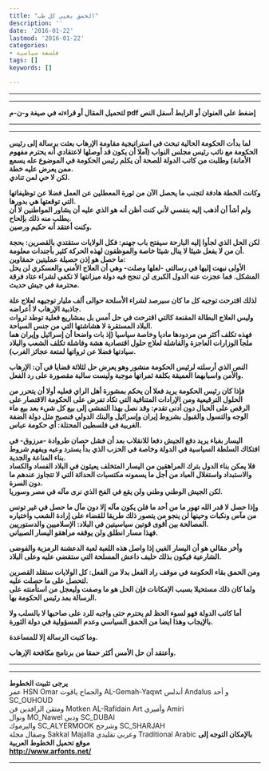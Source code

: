 ```yaml
---
title: "الحمق يعيي كل طب"
description: ''
date: '2016-01-22'
lastmod: '2016-01-22'
categories:
- فلسفة سياسية
tags: []
keywords: []

---
```

---

---

**لتحميل المقال أو قراءته في صيغة و-ن-م pdf إضغط على العنوان أو الرابط أسفل النص**

---



---

**لما بدأت الحكومة الحالية تبحث في استراتيجية مقاومة الإرهاب بعثت برسالة إلى رئيس الحكومة مع نائب رئيس مجلس النواب (آملا أن يكون قد أوصلها لاعتقادي أنه يحترم مفهوم الأمانة) وطلبت من كاتب الدولة للصحة أن يكلم رئيس الحكومة في الموضوع عله يسمع ممن يعرض عليه خطة.  
لكن لا حي لمن تنادي.**

**وكانت الخطة هادفة لتجنب ما يحصل الآن من ثورة المعطلين عن العمل فضلا عن توظيفاتها التي توقعتها هي بدورها.  
ولم أشأ أن أذهب إليه بنفسي لأني كنت أظن أنه هو الذي عليه أن يشاور المواطنين لا أن يطلب منه ذلك بإلحاح.  
وكنت أعتقد أنه حكيم ورصين.**

**لكن الحل الذي لجأوا إليه البارحة سيفتح باب جهنم: فكل الولايات ستقتدي بالقصرين: بحجة أن من لا يفعل شيئا لا ينال شيئا خاصة والموظفون لهذه الحركة كثير بأجندات معلومة.  
ما حصل هو إذن حصيلة عمليتين حمقاوين:  
الأولى نبهت إليها في رسالتي -لعلها وصلت- وهي أن العلاج الأمني والعسكري لن يحل المشكل. فما عجزت عنه الدول الكبرى لن تنجح فيه دولة ميزانتها لا تكفي لشراء عتاد فرقة محترمة في جيش حديث.**

**لذلك اقترحت توجيه كل ما كان سيرصد لشراء الأسلحة حوالى ألف مليار توجيهه لعلاج علة جاذبية الإرهاب لا أعراضه.  
وليس العلاج البطالة المقنعة كالتي اقترحت في حل أمس بل بمشاريع فعلية توطد ثروات البلاد المستقرة لا هشاشتها التي من جنس السياحة.  
فهذه تكلف أكثر من مردودها ماديا وخاصة سياسيا (إذ بات واضحا أن إسرائيل وإيران هما ملجآ الوزارات العاجزة والفاشلة لعلاج حلول اقتصادية هشة وفاشلة تكلف الشعب والبلاد سيادتها فضلا عن ثرواتها لمتعة عجائز الغرب).**

**النص الذي أرسلته لرئيس الحكومة منشور وهو يعرض حل لثلاثة قضايا في آن: الإرهاب والأمن واسبابهما العميقة بكلفة ثمراتها موجبة وليست سالبة مقصورة على رد الفعل.**

**فإذا كان رئيس الحكومة يريد فعلا أن يحكم بمشورة أهل الراي فعليه أولا أن يتحرر من الحلول الترقيعية ومن الإرادات المتنافية التي تكاد تفرض على الحكومة الاقتصار على الرقص على الحبال دون أدنى تقدم: وقد نصل بهذا التمشي إلى بيع كل شيء بعد بيع ماء الوجه والتسول والقبول بشروط إيران وإسرائيل والبنك الدولي فنصبح مثل دولة الضفة الغربية في فلسطين المحتلة: أي حكومة عباس.**

**اليسار بغباء يريد دفع الجيش دفعا للانقلاب بعد أن فشل حصان طروادة -مرزوق- في افتكاك السلطة السياسية في الدولة وخاصة في الحزب الذي بدأ يسترد وعيه ويفهم شروط بناء المناعة والجدية.  
فلا يمكن بناء الدول بترك المراهقين من اليسار المتخلف يعيثون في البلاد الفساد والكساد والاستبداد واستغلال العباد من أجل ما يسمونه مكتسبات الحداثة التي لا تتجاوز عندهم ما دون السرة.  
لكن الجيش الوطني وطني ولن يقع في الفخ الذي نرى مآله في مصر وسوريا.**

**وإذا حصل لا قدر الله تهور ما من أحد ما فلن يكون مآله إلا دون مآل ما حصل في غير تونس من مآس ونكبات وحينها لن ينجو من يتصور ذلك طريقا للقضاء على إرادة الشعب واختياره المصالحة بين أقوى قوتين سياسيتين في البلاد: الإسلاميين والدستوريين.  
فهذا مسار انطلق ولن يوقفه مراهقو اليسار الصبياني.**

**وأخر مقالي هو أن اليسار الغبي إذا واصل هذه اللعبة لعبة الدعشنة الرمزية والفوضى الشارعية فيكون بذلك حليف داعش المسلحة التي ستقضي عليه وعلى البلاد.**

**ومن الحمق بقاء الحكومة في موقف راد الفعل بدلا من الفعل: كل الولايات ستقلد القصرين لتحصل على ما حصلت عليه.  
ولما كان ذلك مستحيلا بسبب الإمكانات فإن الحل هو ما وصفت وليعجل من استأمنته على الرسالة بمد رئيس الحكومة بها.**

**أما كاتب الدولة فهو لسوء الحظ لم يحترم حتى واجبه للرد على صاحبها لا بالسلب ولا بالإيجاب وهذا ايضا من الحمق السياسي وعدم المسؤولية في دولة الثورة.**

**وما كتبت الرسالة إلا للمساعدة.**

**وأعتقد أن حل الأمس أكثر حمقا من برنامج مكافحة الإرهاب.**

---

---

**يرجى تثبيت الخطوط**   
 عمر HSN Omar  والجماح ياقوت AL-Gemah-Yaqwt  أندلس Andalus  و أحد SC\_OUHOUD  
 ومتقن الرافدين فن Motken AL-Rafidain Art  وأميري Amiri   
 ونوال MO\_Nawel  ودبي SC\_DUBAI   
 واليرموك SC\_ALYERMOOK  وشرجح SC\_SHARJAH   
 وصقال مجلة Sakkal Majalla وعربي تقليدي Traditional Arabic  **بالإمكان التوجه إلى موقع تحميل الخطوط العربية  
 http://www.arfonts.net/**

---

###